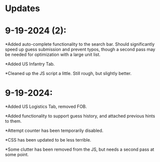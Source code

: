 # Updates
# 9-19-2024 (2): 

*Added auto-complete functionality to the search bar. Should significantly speed up guess submission and prevent typos, though a second pass may be needed for optimization with a large unit list.

*Added US Infantry Tab.

*Cleaned up the JS script a little. Still rough, but slightly better.
# 9-19-2024: 

*Added US Logistics Tab, removed FOB. 

*Added functionality to support guess history, and attached previous hints to them. 

*Attempt counter has been temporarily disabled.

*CSS has been updated to be less terrible.

*Some clutter has been removed from the JS, but needs a second pass at some point.
